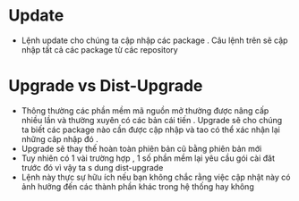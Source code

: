 # Update
- Lệnh update cho chúng ta cập nhập các package . Câu lệnh trên sẽ cập nhập tất cả các package từ các repository 

# Upgrade vs Dist-Upgrade
- Thông thường các phần mềm mã nguồn mở thường được nâng cấp nhiều lần và thường xuyên có các bản cái tiến . Upgrade sẽ cho chúng
ta biết các package nào cần được cập nhập và tao có thể xác nhận lại những câp nhập đó . 
- Upgrade sẽ thay thế hoàn toàn phiên bản cũ bằng phiên bản mới
- Tuy nhiên có 1 vài trường hợp , 1 số phần mềm lại yêu cầu gói cài đăt trước đó vì vậy ta s dung dist-upgrade
- Lệnh này thực sự hữu ích nếu bạn không chắc rằng việc cập nhật này có ảnh hưởng đến các thành phần khác trong hệ thống hay không

